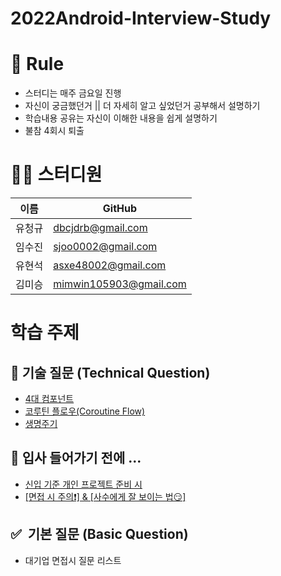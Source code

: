 # 2022Android-Interview-Study

# 🌳 Rule
- 스터디는 매주 금요일 진행 
- 자신이 궁금했던거 || 더 자세히 알고 싶었던거 공부해서 설명하기
- 학습내용 공유는 자신이 이해한 내용을 쉽게 설명하기 
- 불참 4회시 퇴출

# 👨‍💻 스터디원 
| 이름   | GitHub                                         |
| ------ | ---------------------------------------------- |
| 유청규 | [dbcjdrb@gmail.com](https://github.com/whathe-downtown) |
| 임수진 | [sjoo0002@gmail.com](https://github.com/sujin-kk) |
| 유현석 | [asxe48002@gmail.com](https://github.com/namdh9011) |
| 김미승 | [mimwin105903@gmail.com](https://github.com/mimwin) |


# 학습 주제
## 📝 기술 질문 (Technical Question)
- <a href="https://github.com/whathe-downtown/2022Android-Interview-Study/blob/main/%EB%A9%B4%EC%A0%91%EC%A7%88%EB%AC%B8/%EA%B8%B0%EC%88%A0%EC%A7%88%EB%AC%B8/4%EB%8C%80%EC%BB%B4%ED%8F%AC%EB%84%8C%ED%8A%B8.md">4대 컴포넌트</a>
- <a href="https://github.com/whathe-downtown/2022Android-Interview-Study/blob/main/%EB%A9%B4%EC%A0%91%EC%A7%88%EB%AC%B8/%EA%B8%B0%EC%88%A0%EC%A7%88%EB%AC%B8/%EC%BD%94%EB%A3%A8%ED%8B%B4%ED%94%8C%EB%A1%9C%EC%9A%B0.md">코루틴 플로우(Coroutine Flow)</a>
- <a href="https://github.com/whathe-downtown/2022Android-Interview-Study/blob/main/%EC%83%9D%EB%AA%85%EC%A3%BC%EA%B8%B0.md">생명주기</a>


## 📌 입사 들어가기 전에 ...
- <a href="https://tinyurl.com/2p2xg5ak">신입 기준 개인 프로젝트 준비 시</a>
- <a href="https://tinyurl.com/2o2yyrda">[면접 시 주의❗️] & [사수에게 잘 보이는 법😏] </a>

## ✅  기본 질문 (Basic Question)
- 대기업 면접시 질문 리스트 

<!--##
## 🗣 언어 질문 (Language Question)

## 🧠 CS 질문 (Computer Science)-->



